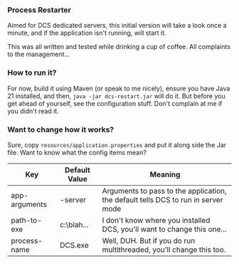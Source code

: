 ### Process Restarter

Aimed for DCS dedicated servers, this initial version will take a look once a minute, and if the application isn't
running, will start it.

This was all written and tested while drinking a cup of coffee. All complaints to the management...

### How to run it?

For now, build it using Maven (or speak to me nicely), ensure you have Java 21 installed, and
then, `java -jar dcs-restart.jar` will do it. But before you get ahead of yourself, see the configuration stuff. Don't 
complain at me if you didn't read it.

### Want to change how it works?

Sure, copy `resources/application.properties` and put it along side the Jar file. Want to know what the config items
mean?

| Key           | Default Value | Meaning                                                                           |
|---------------|---------------|-----------------------------------------------------------------------------------|
| app-arguments | -server       | Arguments to pass to the application, the default tells DCS to run in server mode |
| path-to-exe   | c:\blah...    | I don't know where you installed DCS, you'll want to change this one...           |
| process-name  | DCS.exe       | Well, DUH. But if you do run multithreaded, you'll change this too.               |
